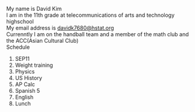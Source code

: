 My name is David Kim
<br>
I am in the 11th grade at telecommunications of arts and technology highschool
<br>
My email address is davidk7680@hstat.org
<br>
Currenntly I am on the handball team and a member of the math club and the ACC(Asian Cultural Club)
<br>
Schedule
1. SEP11
2. Weight training
3. Physics
4. US History
5. AP Calc
6. Spanish 5
7. English
8. Lunch